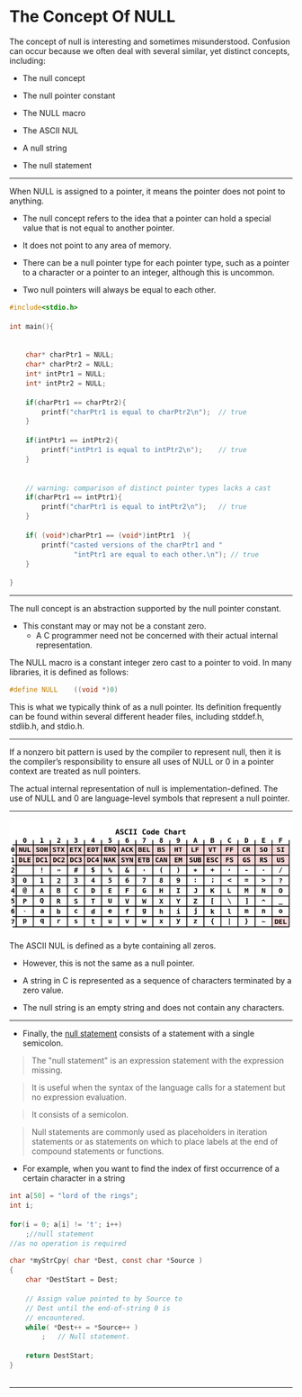 # The Concept Of NULL

The concept of null is interesting and sometimes misunderstood. Confusion can occur because we often deal with several similar, yet distinct concepts, including:

* The null concept

* The null pointer constant

* The NULL macro

* The ASCII NUL

* A null string

* The null statement

---

When NULL is assigned to a pointer, it means the pointer does not point to anything. 

* The null concept refers to the idea that a pointer can hold a special value that is not equal to another pointer. 

* It does not point to any area of memory. 

* There can be a null pointer type for each pointer type, such as a pointer to a character or a pointer to an integer, although this is uncommon.


* Two null pointers will always be equal to each other. 

```c
#include<stdio.h>

int main(){


    char* charPtr1 = NULL;
    char* charPtr2 = NULL;
    int* intPtr1 = NULL;
    int* intPtr2 = NULL;

    if(charPtr1 == charPtr2){
        printf("charPtr1 is equal to charPtr2\n");  // true
    }

    if(intPtr1 == intPtr2){
        printf("intPtr1 is equal to intPtr2\n");    // true
    }
    
    
    // warning: comparison of distinct pointer types lacks a cast
    if(charPtr1 == intPtr1){                        
        printf("charPtr1 is equal to intPtr2\n");   // true
    }

    if( (void*)charPtr1 == (void*)intPtr1  ){   
        printf("casted versions of the charPtr1 and "
                "intPtr1 are equal to each other.\n"); // true
    }

}
```

---

The null concept is an abstraction supported by the null pointer constant.

* This constant may or may not be a constant zero. 
    * A C programmer need not be concerned with their actual internal representation.

The NULL macro is a constant integer zero cast to a pointer to void. In many libraries, it is defined as follows:

```c
#define NULL    ((void *)0)
```

This is what we typically think of as a null pointer. Its definition frequently can be found within several different header files, including stddef.h, stdlib.h, and stdio.h.

---

If a nonzero bit pattern is used by the compiler to represent null, then it is the compiler’s responsibility to ensure all uses of NULL or 0 in a pointer context are treated as null pointers. 

The actual internal representation of null is implementation-defined. The use of NULL and 0 are language-level symbols that represent a null pointer.

--- 


![](img/ascii.png)


The ASCII NUL is defined as a byte containing all zeros. 

* However, this is not the same as a null pointer. 

* A string in C is represented as a sequence of characters terminated by a zero value. 

* The null string is an empty string and does not contain any characters. 

---

* Finally, the [null statement](https://msdn.microsoft.com/en-us/library/1zea45ac.aspx) consists of a statement with a single semicolon.

> The "null statement" is an expression statement with the expression missing. 

> It is useful when the syntax of the language calls for a statement but no expression evaluation. 

> It consists of a semicolon.
  
> Null statements are commonly used as placeholders in iteration statements or as statements on which to place labels at the end of compound statements or functions.

* For example, when you want to find the index of first occurrence of a certain character in a string


```c
int a[50] = "lord of the rings";
int i;

for(i = 0; a[i] != 't'; i++)
    ;//null statement
//as no operation is required
```

```c
char *myStrCpy( char *Dest, const char *Source )  
{  
    char *DestStart = Dest;  
  
    // Assign value pointed to by Source to  
    // Dest until the end-of-string 0 is  
    // encountered.  
    while( *Dest++ = *Source++ )  
        ;   // Null statement.  
  
    return DestStart;  
}  
  
```

---